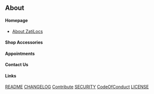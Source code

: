 ## About
#### Homepage
* [About ZatiLocs](https://zatilocs.github.io)

#### Shop Accessories


#### Appointments


#### Contact Us


#### Links

[README](../docs/README.md)  [CHANGELOG](../docs/CHANGELOG.md)  [Contribute](../docs/CONTRIBUTING.md)  [SECURITY](../docs/SECURITY.md)  [CodeOfConduct](../docs/CodeOfConduct.md) [LICENSE](../docs/LICENSE.md)



